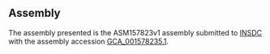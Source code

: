 

Assembly
--------

The assembly presented is the ASM157823v1 assembly submitted to
[INSDC](http://www.insdc.org) with the assembly accession
[GCA\_001578235.1](http://www.ebi.ac.uk/ena/data/view/GCA_001578235.1).
